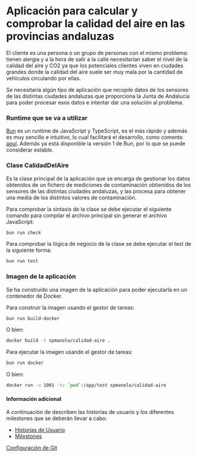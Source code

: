 # Aplicación para calcular y comprobar la calidad del aire en las provincias andaluzas

El cliente es una persona o un grupo de personas con el mismo problema: tienen alergia y
a la hora de salir a la calle necesitarían saber el nivel de la calidad del aire y CO2
ya que los potenciales clientes viven en ciudades grandes donde la calidad del aire suele
ser muy mala por la cantidad de vehículos circulando por ellas.

Se necesitaría algún tipo de aplicación que recopile datos de los sensores de las distintas
ciudades andaluzas que proporciona la Junta de Andalucía para poder procesar esos datos e
intentar dar una solución al problema.

### Runtime que se va a utilizar

[Bun](https://bun.sh/) es un runtime de JavaScript y TypeScript, es el más rápido y además es muy sencillo e intuitivo, lo cual facilitará el desarrollo, como comento [aquí](/docs/runtime.md). Además ya está disponible la versión 1 de Bun, por lo que se puede considerar estable.

### Clase CalidadDelAire

Es la clase principal de la aplicación que se encarga de gestionar los datos obtenidos de un fichero de mediciones de contaminación obtienidos de los sensores de las distintas ciudades andaluzas, y las procesa para obtener una media de los distintos valores de contaminación.

Para comprobar la sintaxis de la clase se debe ejecutar el siguiente comando para compilar el archivo principal sin generar el archivo JavaScript:

```bash
bun run check
```

Para comprobar la lógica de negocio de la clase se debe ejecutar el test de la siguiente forma:

```bash
bun run test
```

### Imagen de la aplicación

Se ha construido una imagen de la aplicación para poder ejecutarla en un contenedor de Docker.

Para construir la imagen usando el gestor de tareas:

```bash
bun run build-docker
```

O bien:

```bash
docker build -t spmanolo/calidad-aire .
```

Para ejecutar la imagen usando el gestor de tareas:

```bash
bun run docker
```

O bien:

```bash
docker run -u 1001 -tv `pwd`:/app/test spmanolo/calidad-aire
```

#### Información adicional

A continuación de describen las historias de usuario y los diferentes milestones que se deberán llevar a cabo:

- [Historias de Usuario](/docs/historias_usuario.md)
- [Milestones](/docs/milestones.md)

[Configuración de Git](/docs/git_config.png)
